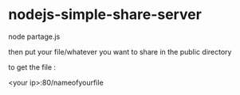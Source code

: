 # nodejs-simple-share-server
 
node partage.js

then put your file/whatever you want to share in the public directory

to get the file :

\<your ip\>:80/nameofyourfile
